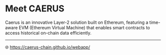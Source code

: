 # Meet CAERUS

Caerus is an innovative Layer-2 solution built on Ethereum, featuring a time-aware EVM (Ethereum Virtual Machine) that enables smart contracts to access historical on-chain data efficiently.

---

🌐 https://caerus-chain.github.io/webapp/

